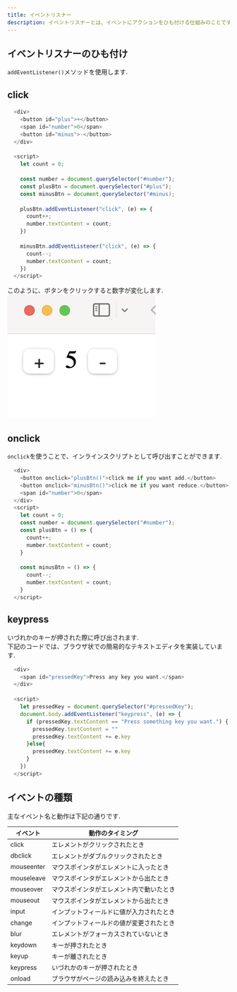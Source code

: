 ```yaml
---
title: イベントリスナー
description: イベントリスナーとは、イベントにアクションをひも付ける仕組みのことです. onclick, onchange, onmouseover, onmouseout, onkeydown, onkeyup, onloadのイベントを、あらゆるDOMオブジェクトにひもづけることができます. 
---
```


## イベントリスナーのひも付け
`addEventListener()`メソッドを使用します.  


## click

```js
  <div>
    <button id="plus">+</button>
    <span id="number">0</span>
    <button id="minus">-</button>
  </div>

  <script>
    let count = 0;

    const number = document.querySelector("#number");
    const plusBtn = document.querySelector("#plus");
    const minusBtn = document.querySelector("#minus);

    plusBtn.addEventListener("click", (e) => {
      count++;
      number.textContent = count;
    })

    minusBtn.addEventListener("click", (e) => {
      count--;
      number.textContent = count;
    })
  </script>
```


このように、ボタンをクリックすると数字が変化します.  
![](/images/js/2022-09-20-event-listener/el_image1.png)


## onclick
`onclick`を使うことで、インラインスクリプトとして呼び出すことができます.  

```js
  <div>
    <button onclick="plusBtn()">click me if you want add.</button>
    <button onclick="minusBtn()">click me if you want reduce.</button>
    <span id="number">0</span>
  </div>
  <script>
    let count = 0;
    const number = document.querySelector("#number");
    const plusBtn = () => {
      count++;
      number.textContent = count;
    }

    const minusBtn = () => {
      count--;
      number.textContent = count;
    }
  </script>
```

## keypress
いづれかのキーが押された際に呼び出されます.  
下記のコードでは、ブラウザ状での簡易的なテキストエディタを実装しています.  

```js
  <div>
    <span id="pressedKey">Press any key you want.</span>
  </div>

  <script>
    let pressedKey = document.querySelector("#pressedKey");
    document.body.addEventListener("keypress", (e) => {
      if (pressedKey.textContent == "Press something key you want.") {
        pressedKey.textContent = ""
        pressedKey.textContent += e.key
      }else{
        pressedKey.textContent += e.key
      }
    })
  </script>
```


## イベントの種類
主なイベント名と動作は下記の通りです.  

|イベント|動作のタイミング|
|---|---|
|click|エレメントがクリックされたとき|
|dbclick|エレメントがダブルクリックされたとき|
|mouseenter|マウスポインタがエレメントに入ったとき|
|mouseleave|マウスポインタがエレメントから出たとき|
|mouseover|マウスポインタがエレメント内で動いたとき|
|mouseout|マウスポインタがエレメントから出たとき|
|input|インプットフィールドに値が入力されたとき|
|change|インプットフィールドの値が変更されたとき|
|blur|エレメントがフォーカスされていないとき|
|keydown|キーが押されたとき|
|keyup|キーが離されたとき|
|keypress|いづれかのキーが押されたとき|
|onload|ブラウザがページの読み込みを終えたとき|



